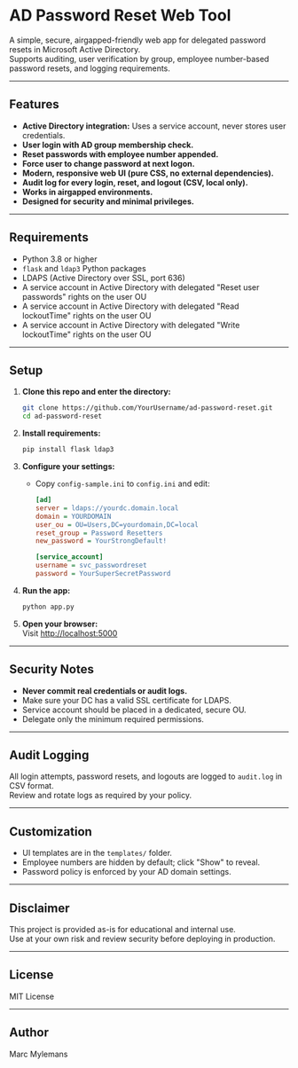 # AD Password Reset Web Tool

A simple, secure, airgapped-friendly web app for delegated password resets in Microsoft Active Directory.  
Supports auditing, user verification by group, employee number-based password resets, and logging requirements.

---

## Features

- **Active Directory integration:** Uses a service account, never stores user credentials.
- **User login with AD group membership check.**
- **Reset passwords with employee number appended.**
- **Force user to change password at next logon.**
- **Modern, responsive web UI (pure CSS, no external dependencies).**
- **Audit log for every login, reset, and logout (CSV, local only).**
- **Works in airgapped environments.**
- **Designed for security and minimal privileges.**

---

## Requirements

- Python 3.8 or higher
- `flask` and `ldap3` Python packages
- LDAPS (Active Directory over SSL, port 636)
- A service account in Active Directory with delegated "Reset user passwords" rights on the user OU
- A service account in Active Directory with delegated "Read lockoutTime" rights on the user OU
- A service account in Active Directory with delegated "Write lockoutTime" rights on the user OU

---

## Setup

1. **Clone this repo and enter the directory:**

    ```sh
    git clone https://github.com/YourUsername/ad-password-reset.git
    cd ad-password-reset
    ```

2. **Install requirements:**

    ```sh
    pip install flask ldap3
    ```

3. **Configure your settings:**

    - Copy `config-sample.ini` to `config.ini` and edit:

        ```ini
        [ad]
        server = ldaps://yourdc.domain.local
        domain = YOURDOMAIN
        user_ou = OU=Users,DC=yourdomain,DC=local
        reset_group = Password Resetters
        new_password = YourStrongDefault!

        [service_account]
        username = svc_passwordreset
        password = YourSuperSecretPassword
        ```

4. **Run the app:**

    ```sh
    python app.py
    ```

5. **Open your browser:**  
   Visit [http://localhost:5000](http://localhost:5000)

---

## Security Notes

- **Never commit real credentials or audit logs.**
- Make sure your DC has a valid SSL certificate for LDAPS.
- Service account should be placed in a dedicated, secure OU.
- Delegate only the minimum required permissions.

---

## Audit Logging

All login attempts, password resets, and logouts are logged to `audit.log` in CSV format.  
Review and rotate logs as required by your policy.

---

## Customization

- UI templates are in the `templates/` folder.
- Employee numbers are hidden by default; click "Show" to reveal.
- Password policy is enforced by your AD domain settings.

---

## Disclaimer

This project is provided as-is for educational and internal use.  
Use at your own risk and review security before deploying in production.

---

## License

MIT License

---

## Author

Marc Mylemans
